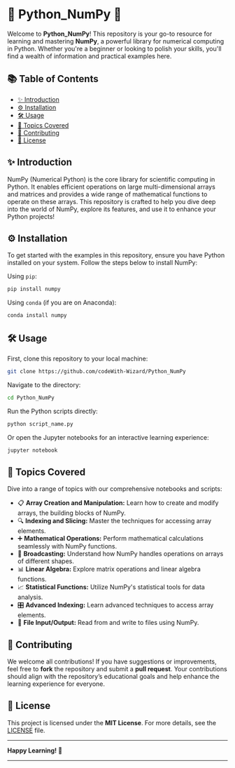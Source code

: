 # 🌟 Python_NumPy 🌟

Welcome to **Python_NumPy**! This repository is your go-to resource for learning and mastering **NumPy**, a powerful library for numerical computing in Python. Whether you're a beginner or looking to polish your skills, you'll find a wealth of information and practical examples here.

## 📚 Table of Contents

- [✨ Introduction](#-introduction)
- [⚙️ Installation](#%EF%B8%8F-installation)
- [🛠️ Usage](#%EF%B8%8F-usage)
- [📖 Topics Covered](#-topics-covered)
- [🤝 Contributing](#-contributing)
- [📄 License](#-license)

## ✨ Introduction

NumPy (Numerical Python) is the core library for scientific computing in Python. It enables efficient operations on large multi-dimensional arrays and matrices and provides a wide range of mathematical functions to operate on these arrays. This repository is crafted to help you dive deep into the world of NumPy, explore its features, and use it to enhance your Python projects!

## ⚙️ Installation

To get started with the examples in this repository, ensure you have Python installed on your system. Follow the steps below to install NumPy:

Using `pip`:
```bash
pip install numpy
```

Using `conda` (if you are on Anaconda):
```bash
conda install numpy
```

## 🛠️ Usage

First, clone this repository to your local machine:

```bash
git clone https://github.com/codeWith-Wizard/Python_NumPy
```

Navigate to the directory:

```bash
cd Python_NumPy
```

Run the Python scripts directly:

```bash
python script_name.py
```

Or open the Jupyter notebooks for an interactive learning experience:

```bash
jupyter notebook
```

## 📖 Topics Covered

Dive into a range of topics with our comprehensive notebooks and scripts:

- 📋 **Array Creation and Manipulation:** Learn how to create and modify arrays, the building blocks of NumPy.
- 🔍 **Indexing and Slicing:** Master the techniques for accessing array elements.
- ➕ **Mathematical Operations:** Perform mathematical calculations seamlessly with NumPy functions.
- 🔄 **Broadcasting:** Understand how NumPy handles operations on arrays of different shapes.
- 📊 **Linear Algebra:** Explore matrix operations and linear algebra functions.
- 📈 **Statistical Functions:** Utilize NumPy's statistical tools for data analysis.
- 🎛️ **Advanced Indexing:** Learn advanced techniques to access array elements.
- 💾 **File Input/Output:** Read from and write to files using NumPy.

## 🤝 Contributing

We welcome all contributions! If you have suggestions or improvements, feel free to **fork** the repository and submit a **pull request**. Your contributions should align with the repository’s educational goals and help enhance the learning experience for everyone.

## 📄 License

This project is licensed under the **MIT License**. For more details, see the [LICENSE](LICENSE) file.

---

**Happy Learning! 🚀**

---